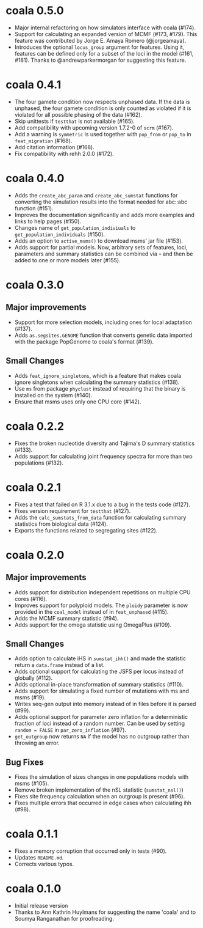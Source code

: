 coala 0.5.0
===========

* Major internal refactoring on how simulators interface with coala (#174).
* Support for calculating an expanded version of MCMF (#173, #179). This
  feature was contributed by Jorge E. Amaya Romero (@jorgeamaya).
* Introduces the optional `locus_group` argument for features. Using it, 
  features can be defined only for a subset of the loci in the model
  (#161, #181). Thanks to @andrewparkermorgan for suggesting this feature.



coala 0.4.1
===========

* The four gamete condition now respects unphased data. If the data is unphased,
  the four gamete condition is only counted as violated if it is violated for 
  all possible phasing of the data (#162).
* Skip unittests if `testthat` is not available (#165).
* Add compatibility with upcoming version 1.7.2-0 of  `scrm` (#167).
* Add a warning is `symmetric` is used together with `pop_from` or `pop_to`
  in `feat_migration` (#168).
* Add citation information (#168).
* Fix compatibility with rehh 2.0.0 (#172).



coala 0.4.0
===========

* Adds the `create_abc_param` and `create_abc_sumstat` functions for converting 
  the simulation results into the format needed for abc::abc function (#151).
* Improves the documentation significantly and adds more examples and links to
  help pages (#150).
* Changes name of `get_population_indiviuals` to `get_population_individuals`
  (#150).
* Adds an option to `active_msms()` to download msms' jar file (#153).
* Adds support for partial models. Now, arbitrary sets of features, loci,
  parameters and summary statistics can be combined via `+` and then be
  added to one or more models later (#155).



coala 0.3.0
===========

## Major improvements
* Support for more selection models, including ones for local adaptation (#137).
* Adds `as.segsites.GENOME` function that converts genetic data imported with
  the package PopGenome to coala's format (#139).

## Small Changes
* Adds `feat_ignore_singletons`, which is a feature that makes coala ignore 
  singletons when calculating the summary statistics (#138).
* Use `ms` from package `phyclust` instead of requiring that the binary is
  installed on the system (#140).
* Ensure that msms uses only one CPU core (#142).



coala 0.2.2
===========

* Fixes the broken nucleotide diversity and Tajima's D summary statistics
  (#133).
* Adds support for calculating joint frequency spectra for more than two 
  populations (#132).
  


coala 0.2.1
===========

* Fixes a test that failed on R 3.1.x due to a bug in the tests code (#127).
* Fixes version requirement for `testthat` (#127).
* Adds the `calc_sumstats_from_data` function for calculating summary statistics 
  from biological data (#124).
* Exports the functions related to segregating sites (#122).



coala 0.2.0
===========

## Major improvements
* Adds support for distribution independent repetitions on multiple CPU 
  cores (#116).
* Improves support for polyploid models. The `ploidy` parameter is now
  provided in the `coal_model` instead of in `feat_unphased` (#115).
* Adds the MCMF summary statistic (#94).
* Adds support for the omega statistic using OmegaPlus (#109).

## Small Changes
* Adds option to calculate iHS in `sumstat_ihh()` and made the statistic return
  a `data.frame` instead of a list. 
* Adds optional support for calculating the JSFS per locus instead of 
  globally (#112).
* Adds optional in-place transformation of summary statistics (#110).
* Adds support for simulating a fixed number of mutations with ms and 
  msms (#19).
* Writes seq-gen output into memory instead of in files before it is 
  parsed (#99).
* Adds optional support for parameter zero inflation for a deterministic
  fraction of loci instead of a random number. Can be used by setting
  `random = FALSE` in `par_zero_inflation` (#97).
* `get_outgroup` now returns `NA` if the model has no outgroup rather than 
  throwing an error.

## Bug Fixes
* Fixes the simulation of sizes changes in one populations models with msms (#105).
* Remove broken implementation of the nSL statistic (`sumstat_nsl()`)
* Fixes site frequency calculation when an outgroup is present (#96).
* Fixes multiple errors that occurred in edge cases when calculating ihh (#98).



coala 0.1.1
===========

* Fixes a memory corruption that occurred only in tests (#90).
* Updates `README.md`.
* Corrects various typos.



coala 0.1.0
===========

* Initial release version
* Thanks to Ann Kathrin Huylmans for suggesting the name 'coala' and
  to Soumya Ranganathan for proofreading.
